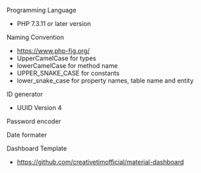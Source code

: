 Programming Language
- PHP 7.3.11 or later version

Naming Convention
- https://www.php-fig.org/
- UpperCamelCase for types
- lowerCamelCase for method name
- UPPER_SNAKE_CASE for constants
- lower_snake_case for property names, table name and entity

ID generator
- UUID Version 4

Password encoder 


Date formater


Dashboard Template
- https://github.com/creativetimofficial/material-dashboard
